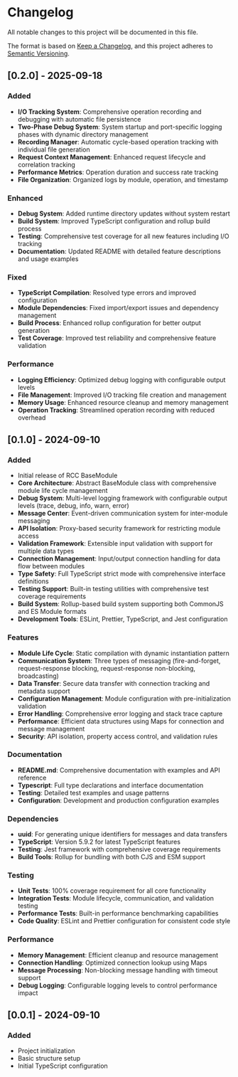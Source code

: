 # Changelog

All notable changes to this project will be documented in this file.

The format is based on [Keep a Changelog](https://keepachangelog.com/en/1.0.0/),
and this project adheres to [Semantic Versioning](https://semver.org/spec/v2.0.0.html).

## [0.2.0] - 2025-09-18

### Added
- **I/O Tracking System**: Comprehensive operation recording and debugging with automatic file persistence
- **Two-Phase Debug System**: System startup and port-specific logging phases with dynamic directory management
- **Recording Manager**: Automatic cycle-based operation tracking with individual file generation
- **Request Context Management**: Enhanced request lifecycle and correlation tracking
- **Performance Metrics**: Operation duration and success rate tracking
- **File Organization**: Organized logs by module, operation, and timestamp

### Enhanced
- **Debug System**: Added runtime directory updates without system restart
- **Build System**: Improved TypeScript configuration and rollup build process
- **Testing**: Comprehensive test coverage for all new features including I/O tracking
- **Documentation**: Updated README with detailed feature descriptions and usage examples

### Fixed
- **TypeScript Compilation**: Resolved type errors and improved configuration
- **Module Dependencies**: Fixed import/export issues and dependency management
- **Build Process**: Enhanced rollup configuration for better output generation
- **Test Coverage**: Improved test reliability and comprehensive feature validation

### Performance
- **Logging Efficiency**: Optimized debug logging with configurable output levels
- **File Management**: Improved I/O tracking file creation and management
- **Memory Usage**: Enhanced resource cleanup and memory management
- **Operation Tracking**: Streamlined operation recording with reduced overhead

## [0.1.0] - 2024-09-10

### Added
- Initial release of RCC BaseModule
- **Core Architecture**: Abstract BaseModule class with comprehensive module life cycle management
- **Debug System**: Multi-level logging framework with configurable output levels (trace, debug, info, warn, error)
- **Message Center**: Event-driven communication system for inter-module messaging
- **API Isolation**: Proxy-based security framework for restricting module access
- **Validation Framework**: Extensible input validation with support for multiple data types
- **Connection Management**: Input/output connection handling for data flow between modules
- **Type Safety**: Full TypeScript strict mode with comprehensive interface definitions
- **Testing Support**: Built-in testing utilities with comprehensive test coverage requirements
- **Build System**: Rollup-based build system supporting both CommonJS and ES Module formats
- **Development Tools**: ESLint, Prettier, TypeScript, and Jest configuration

### Features
- **Module Life Cycle**: Static compilation with dynamic instantiation pattern
- **Communication System**: Three types of messaging (fire-and-forget, request-response blocking, request-response non-blocking, broadcasting)
- **Data Transfer**: Secure data transfer with connection tracking and metadata support
- **Configuration Management**: Module configuration with pre-initialization validation
- **Error Handling**: Comprehensive error logging and stack trace capture
- **Performance**: Efficient data structures using Maps for connection and message management
- **Security**: API isolation, property access control, and validation rules

### Documentation
- **README.md**: Comprehensive documentation with examples and API reference
- **Typescript**: Full type declarations and interface documentation
- **Testing**: Detailed test examples and usage patterns
- **Configuration**: Development and production configuration examples

### Dependencies
- **uuid**: For generating unique identifiers for messages and data transfers
- **TypeScript**: Version 5.9.2 for latest TypeScript features
- **Testing**: Jest framework with comprehensive coverage requirements
- **Build Tools**: Rollup for bundling with both CJS and ESM support

### Testing
- **Unit Tests**: 100% coverage requirement for all core functionality
- **Integration Tests**: Module lifecycle, communication, and validation testing
- **Performance Tests**: Built-in performance benchmarking capabilities
- **Code Quality**: ESLint and Prettier configuration for consistent code style

### Performance
- **Memory Management**: Efficient cleanup and resource management
- **Connection Handling**: Optimized connection lookup using Maps
- **Message Processing**: Non-blocking message handling with timeout support
- **Debug Logging**: Configurable logging levels to control performance impact

## [0.0.1] - 2024-09-10

### Added
- Project initialization
- Basic structure setup
- Initial TypeScript configuration